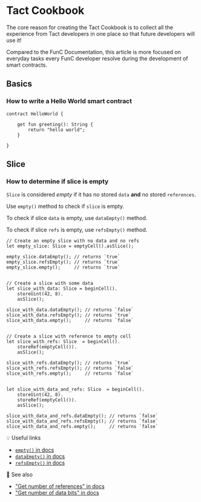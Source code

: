 # Tact Cookbook

The core reason for creating the Tact Cookbook is to collect all the experience from Tact developers in one place so that future developers will use it!

Compared to the FunC Documentation, this article is more focused on everyday tasks every FunC developer resolve during the development of smart contracts.

## Basics
### How to write a Hello World smart contract

```
contract HelloWorld {

    get fun greeting(): String {
        return "hello world";
    }        

}
```

## Slice
### How to determine if slice is empty

`Slice` is considered *empty* if it has no stored `data` **and** no stored `references`.

Use `empty()` method to check if `slice` is empty.

To check if slice `data` is empty, use `dataEmpty()` method.

To check if slice `refs` is empty, use `refsEmpty()` method.

```tact
// Create an empty slice with no data and no refs
let empty_slice: Slice = emptyCell().asSlice();

empty_slice.dataEmpty(); // returns `true`
empty_slice.refsEmpty(); // returns `true`
empty_slice.empty();     // returns `true` 


// Create a slice with some data
let slice_with_data: Slice = beginCell().
    storeUint(42, 8).
    asSlice();

slice_with_data.dataEmpty(); // returns `false`
slice_with_data.refsEmpty(); // returns `true`
slice_with_data.empty();     // returns `false` 


// Create a slice with reference to empty cell
let slice_with_refs: Slice  = beginCell().
    storeRef(emptyCell()).
    asSlice();

slice_with_refs.dataEmpty(); // returns `true`
slice_with_refs.refsEmpty(); // returns `false`
slice_with_refs.empty();     // returns `false` 


let slice_with_data_and_refs: Slice  = beginCell().
    storeUint(42, 8).
    storeRef(emptyCell()).
    asSlice();

slice_with_data_and_refs.dataEmpty(); // returns `false`
slice_with_data_and_refs.refsEmpty(); // returns `false`
slice_with_data_and_refs.empty();     // returns `false` 
```

💡 Useful links

- [`empty()` in docs](https://docs.tact-lang.org/language/ref/cells#sliceempty)
- [`dataEmpty()` in docs](https://docs.tact-lang.org/language/ref/cells#slicedataempty)
- [`refsEmpty()` in docs](https://docs.tact-lang.org/language/ref/cells#slicerefsempty)

👀 See also

- ["Get number of references" in docs](https://docs.tact-lang.org/language/ref/cells#slicerefs)
- ["Get number of data bits" in docs](https://docs.tact-lang.org/language/ref/cells#slicebits)